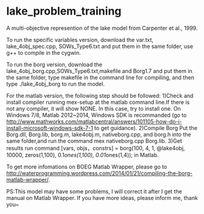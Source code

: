 lake_problem_training
=====================

  A multi-objective represention of the lake model from Carpenter et al., 1999.

To run the specific variables version, download the var.txt, lake_4obj_spec.cpp, SOWs_Type6.txt and put them in the same folder, use g++ to compile in the cygwin.


To run the borg version, download the lake_4obj_borg.cpp,SOWs_Type6.txt,makefile and Borg1.7 and put them in the same folder, type makefile in the command line for compiling, and then type   ./lake_4obj_borg to run the model.




For the matlab version, the following step should be followed:
1)Check and install compiler  running mex-setup at the matlab command line.If there is not any compiler, it will show NONE. In this case, try to install one. On Windows 7/8, Matlab 2012~2014, Windows SDK is recommanded (go to http://www.mathworks.com/matlabcentral/answers/101105-how-do-i-install-microsoft-windows-sdk-7-1 to get guidance).
2)Compile Borg  Put the Borg.dll, Borg.lib, borg.m, lake4obj.m, nativeborg.cpp, and borg.h into the same folder,and run the command mex nativeborg.cpp Borg.lib.
3)Get  results  run command  [vars, objs，constrs] = borg(100, 4, 1, @lake4obj, 10000, zeros(1,100), 0.1*ones(1,100), 0.01*ones(1,4)); in Matlab.

To get more infomations on BOEG Matlab Wrapper, please go to http://waterprogramming.wordpress.com/2014/01/21/compiling-the-borg-matlab-wrapper/.

PS:This model may have some problems, I will correct it after I get the manual on Matlab Wrapper. If you have more ideas, please inform me, thank you~